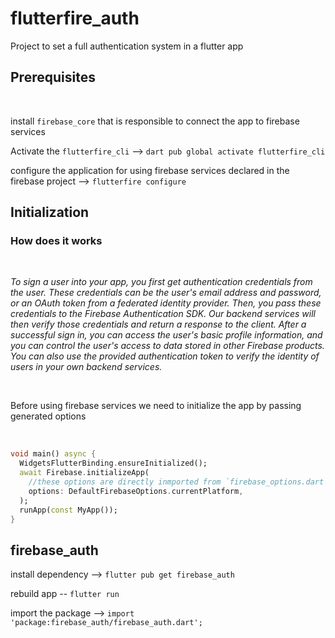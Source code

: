 # **flutterfire_auth**

Project to set a full authentication system in a flutter app

## **Prerequisites**

<br>

install `firebase_core` that is responsible to connect the app to firebase services

Activate the `flutterfire_cli` --> `dart pub global activate flutterfire_cli`

configure the application for using firebase services declared in the firebase project --> `flutterfire configure`

## **Initialization**

### **How does it works**

<br>

_To sign a user into your app, you first get authentication credentials from the user. These credentials can be the user's email address and password, or an OAuth token from a federated identity provider. Then, you pass these credentials to the Firebase Authentication SDK. Our backend services will then verify those credentials and return a response to the client. After a successful sign in, you can access the user's basic profile information, and you can control the user's access to data stored in other Firebase products. You can also use the provided authentication token to verify the identity of users in your own backend services._

<br>

Before using firebase services we need to initialize the app by passing generated options

<br>

```dart
void main() async {
  WidgetsFlutterBinding.ensureInitialized();
  await Firebase.initializeApp(
    //these options are directly inmported from `firebase_options.dart` which was generated on `flutterfire configure` command
    options: DefaultFirebaseOptions.currentPlatform,
  );
  runApp(const MyApp());
}
```

## **firebase_auth**

install dependency --> `flutter pub get firebase_auth`

rebuild app -- `flutter run`

import the package --> `import 'package:firebase_auth/firebase_auth.dart';`
